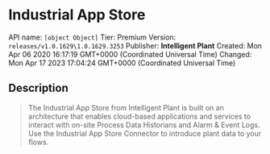 # Industrial App Store
API name: `[object Object]`
Tier: Premium
Version: `releases/v1.0.1629\1.0.1629.3253`
Publisher: **Intelligent Plant**
Created: Mon Apr 06 2020 16:17:19 GMT+0000 (Coordinated Universal Time)
Changed: Mon Apr 17 2023 17:04:24 GMT+0000 (Coordinated Universal Time)

## Description
> The Industrial App Store from Intelligent Plant is built on an architecture that enables cloud-based applications and services to interact with on-site Process Data Historians and Alarm & Event Logs.  Use the Industrial App Store Connector to introduce plant data to your flows.

